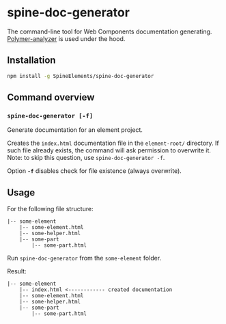 # spine-doc-generator

The command-line tool for Web Components documentation generating.
[Polymer-analyzer](https://github.com/Polymer/polymer-analyzer) is used under the hood.

## Installation
```bash
npm install -g SpineElements/spine-doc-generator
```

## Command overview

### `spine-doc-generator [-f]`    
Generate documentation for an element project.

Creates the `index.html` documentation file in the `element-root/` directory. If such file already exists, the command will ask permission to overwrite it.
Note: to skip this question, use `spine-doc-generator -f`.

Option **`-f`** disables check for file existence (always overwrite).

## Usage

For the following file structure:
```
|-- some-element
    |-- some-element.html
    |-- some-helper.html
    |-- some-part
        |-- some-part.html
```
Run `spine-doc-generator` from the `some-element` folder.

Result:
```
|-- some-element
    |-- index.html <------------ created documentation
    |-- some-element.html
    |-- some-helper.html
    |-- some-part
        |-- some-part.html
```
